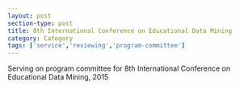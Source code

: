 ```yaml
---
layout: post
section-type: post
title: 8th International Conference on Educational Data Mining
category: Category
tags: ['service','reviewing','program-committee']
---
```

Serving on program committee for 8th International Conference on Educational Data Mining, 2015

